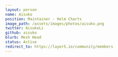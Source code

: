 ```yaml
---
layout: person
name: Aisuko
position: Maintainer - Helm Charts
image_path: /assets/images/photos/aisuko.png
twitter: AisukoLi
github: aisuko
blurb: Mesh Head
status: Active
redirect_to: https://layer5.io/community/members
---
```


